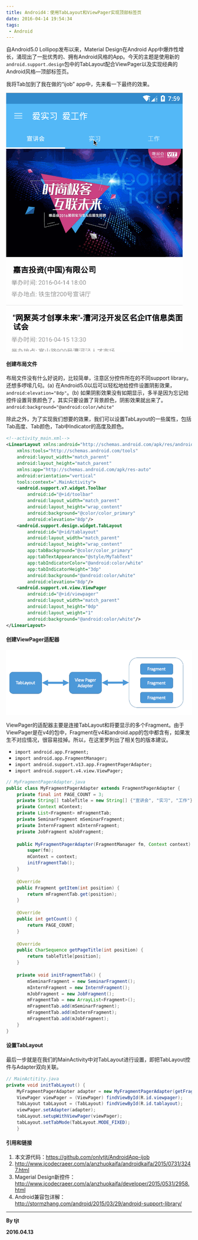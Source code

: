 ```yaml
---
title: Android4：使用TabLayout和ViewPager实现顶部标签页
date: 2016-04-14 19:54:34
tags:
 - Android
---
```


自Android5.0 Lollipop发布以来，Material Design在Android App中爆炸性增长，涌现出了一批优秀的、拥有Android风格的App。今天的主题是使用新的`android.support.design`包中的TabLayout配合ViewPager以及实现经典的Android风格—顶部标签页。

我将Tab加到了我在做的“ijob” app中，先来看一下最终的效果。

![](https://raw.githubusercontent.com/onlytjt/MarkdownSource/master/pic/Android4_1.gif "")

<!-- more -->

#### 创建布局文件

布局文件没有什么好说的，比较简单，注意区分控件所在的不同support library。还想多啰嗦几句。(a) 在Android5.0以后可以轻松地给控件设置阴影效果，`android:elevation="8dp"`。(b) 如果阴影效果没有如期显示，多半是因为忘记给控件设置背景颜色了，其实只要设置了背景颜色，阴影效果就出来了。`android:background="@android:color/white"`

除此之外，为了实现我们想要的效果，我们可以设置TabLayout的一些属性，包括Tab高度、Tab颜色，Tab中Indicator的高度及颜色。

```xml
<!--activity_main.xml-->
<LinearLayout xmlns:android="http://schemas.android.com/apk/res/android"
    xmlns:tools="http://schemas.android.com/tools"
    android:layout_width="match_parent"
    android:layout_height="match_parent"
    xmlns:app="http://schemas.android.com/apk/res-auto"
    android:orientation="vertical"
    tools:context=".MainActivity">
    <android.support.v7.widget.Toolbar
        android:id="@+id/toolbar"
        android:layout_width="match_parent"
        android:layout_height="wrap_content"
        android:background="@color/color_primary"
        android:elevation="8dp"/>
    <android.support.design.widget.TabLayout
        android:id="@+id/tablayout"
        android:layout_width="match_parent"
        android:layout_height="wrap_content"
        app:tabBackground="@color/color_primary"
        app:tabTextAppearance="@style/MyTabText"
        app:tabIndicatorColor="@android:color/white"
        app:tabIndicatorHeight="3dp"
        android:background="@android:color/white"
        android:elevation="8dp"/>
    <android.support.v4.view.ViewPager
        android:id="@+id/viewpager"
        android:layout_width="match_parent"
        android:layout_height="0dp"
        android:layout_weight="1"
        android:background="@android:color/white"/>
</LinearLayout>
```

#### 创建ViewPager适配器

![](https://raw.githubusercontent.com/onlytjt/MarkdownSource/master/pic/Android4_2.png)

ViewPager的适配器主要是连接TabLayout和将要显示的多个Fragment。由于ViewPager是在v4的包中，Fragment在v4和android.app的包中都含有，如果发生不对应情况，很容易挂掉。所以，在这里罗列出了相关包的版本建议。

* `import android.app.Fragment;`
* `import android.app.FragmentManager;`
* `import android.support.v13.app.FragmentPagerAdapter;`
* `import android.support.v4.view.ViewPager;`

```java
// MyFragmentPagerAdapter.java
public class MyFragmentPagerAdapter extends FragmentPagerAdapter {
    private final int PAGE_COUNT = 3;
    private String[] tableTitle = new String[] {"宣讲会", "实习", "工作"};
    private Context mContext;
    private List<Fragment> mFragmentTab;
    private SeminarFragment mSeminarFragment;
    private InternFragment mInternFragment;
    private JobFragment mJobFragment;

    public MyFragmentPagerAdapter(FragmentManager fm, Context context) {
        super(fm);
        mContext = context;
        initFragmentTab();
    }

    @Override
    public Fragment getItem(int position) {
        return mFragmentTab.get(position);
    }

    @Override
    public int getCount() {
        return PAGE_COUNT;
    }

    @Override
    public CharSequence getPageTitle(int position) {
        return tableTitle[position];
    }

    private void initFragmentTab() {
        mSeminarFragment = new SeminarFragment();
        mInternFragment = new InternFragment();
        mJobFragment = new JobFragment();
        mFragmentTab = new ArrayList<Fragment>();
        mFragmentTab.add(mSeminarFragment);
        mFragmentTab.add(mInternFragment);
        mFragmentTab.add(mJobFragment);
    }
}
```

#### 设置TabLayout

最后一步就是在我们的MainActivity中对TabLayout进行设置，即把TabLayout控件与Adapter双向关联。

```java
// MainActitity.java
private void initTabLayout() {
	MyFragmentPagerAdapter adapter = new MyFragmentPagerAdapter(getFragmentManager(), this);
    ViewPager viewPager = (ViewPager) findViewById(R.id.viewpager);
    TabLayout tabLayout = (TabLayout) findViewById(R.id.tablayout);
    viewPager.setAdapter(adapter);
    tabLayout.setupWithViewPager(viewPager);
    tabLayout.setTabMode(TabLayout.MODE_FIXED);
    }
```

#### 引用和链接

1. 本文源代码：https://github.com/onlytjt/AndroidApp-ijob
2. http://www.jcodecraeer.com/a/anzhuokaifa/androidkaifa/2015/0731/3247.html
3. Magerial Design新控件：http://www.jcodecraeer.com/a/anzhuokaifa/developer/2015/0531/2958.html
4. Android兼容包详解：http://stormzhang.com/android/2015/03/29/android-support-library/

---

**By tjt**

**2016.04.13**





